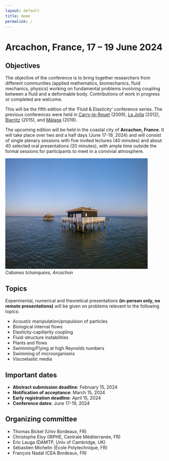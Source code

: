 ```yaml
---
layout: default
title: Home
permalink: /
---
```


# Arcachon, France, 17 – 19 June 2024

## Objectives
The objective of the conference is to bring together researchers from different communities (applied mathematics, biomechanics, fluid mechanics, physics) working on fundamental problems involving coupling between a fluid and a deformable body. Contributions of work in progress or completed are welcome.

This will be the fifth edition of the ‘Fluid & Elasticity’ conference series. The previous conferences were held in
<a href="https://www.irphe.fr/~fe09/">Carry-le-Rouet</a> (2009),
<a href="https://www.ljshoreshotel.com">La Jolla</a> (2012),
<a href="https://www.irphe.fr/~fe15/">Biarritz</a> (2015), and
<a href="https://fluidelasticity2019.wordpress.com"> Málaga</a> (2019).

The upcoming edition will be held in the coastal city of **Arcachon, France**. It will take place over two and a half days (June 17-19, 2024) and will consist of single plenary sessions with five invited lectures (40 minutes) and about 40 selected oral presentations (20 minutes), with ample time outside the formal sessions for participants to meet in a convivial atmosphere.

![Arcachon](/assets/img/ileoiseaux.jpg)
*Cabanes tchanquées, Arcachon*

## Topics
Experimental, numerical and theoretical presentations **(in-person only, no remote presentations)** will be given on problems relevant to the following topics:

- Acoustic manipulation/propulsion of particles
- Biological internal flows
- Elasticity-capillarity coupling
- Fluid-structure instabilities
- Plants and flows
- Swimming/Flying at high Reynolds numbers
- Swimming of microorganisms
- Viscoelastic media

## Important dates
- **Abstract submission deadline**: February 15, 2024
- **Notification of acceptance**: March 15,  2024
- **Early registration deadline**: April 15, 2024
- **Conference dates**: June 17-19, 2024

## Organizing committee
- Thomas Bickel (Univ Bordeaux, FR)
- Christophe Eloy (IRPHE, Centrale Méditerranée, FR)
- Eric Lauga (DAMTP, Univ of Cambridge, UK)
- Sébastien Michelin (École Polytechnique, FR)
- François Nadal (CEA Bordeaux, FR)

